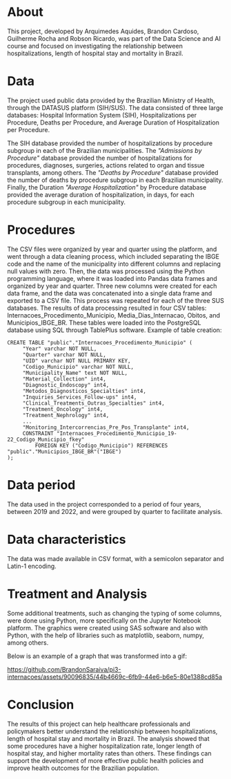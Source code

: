 # About
This project, developed by Arquimedes Aquides, Brandon Cardoso, Guilherme Rocha and Robson Ricardo, was part of the Data Science and AI course and focused on investigating the relationship between hospitalizations, length of hospital stay and mortality in Brazil.

# Data

The project used public data provided by the Brazilian Ministry of Health, through the DATASUS platform (SIH/SUS). The data consisted of three large databases: Hospital Information System (SIH), Hospitalizations per Procedure, Deaths per Procedure, and Average Duration of Hospitalization per Procedure.

The SIH database provided the number of hospitalizations by procedure subgroup in each of the Brazilian municipalities. The *"Admissions by Procedure"* database provided the number of hospitalizations for procedures, diagnoses, surgeries, actions related to organ and tissue transplants, among others. The *"Deaths by Procedure"* database provided the number of deaths by procedure subgroup in each Brazilian municipality. Finally, the Duration *"Average Hospitalization"* by Procedure database provided the average duration of hospitalization, in days, for each procedure subgroup in each municipality.

# Procedures

The CSV files were organized by year and quarter using the platform, and went through a data cleaning process, which included separating the IBGE code and the name of the municipality into different columns and replacing null values with zero. Then, the data was processed using the Python programming language, where it was loaded into Pandas data frames and organized by year and quarter. Three new columns were created for each data frame, and the data was concatenated into a single data frame and exported to a CSV file. This process was repeated for each of the three SUS databases. The results of data processing resulted in four CSV tables: Internacoes_Procedimento_Municipio, Media_Dias_Internacao, Obitos, and Municipios_IBGE_BR. These tables were loaded into the PostgreSQL database using SQL through TablePlus software. Example of table creation:
```
CREATE TABLE "public"."Internacoes_Procedimento_Municipio" (
     "Year" varchar NOT NULL,
     "Quarter" varchar NOT NULL,
     "UID" varchar NOT NULL PRIMARY KEY,
     "Codigo_Municipio" varchar NOT NULL,
     "Municipality_Name" text NOT NULL,
     "Material_Collection" int4,
     "Diagnostic_Endoscopy" int4,
     "Metodos_Diagnosticos_Specialties" int4,
     "Inquiries_Services_Follow-ups" int4,
     "Clinical_Treatments_Outras_Specialties" int4,
     "Treatment_Oncology" int4,
     "Treatment_Nephrology" int4,
     ...
     "Monitoring_Intercorrencias_Pre_Pos_Transplante" int4,
     CONSTRAINT "Internacoes_Procedimento_Municipio_19-22_Codigo_Municipio_fkey"
         FOREIGN KEY ("Codigo_Municipio") REFERENCES "public"."Municipios_IBGE_BR"("IBGE")
);
```

# Data period

The data used in the project corresponded to a period of four years, between 2019 and 2022, and were grouped by quarter to facilitate analysis.

# Data characteristics

The data was made available in CSV format, with a semicolon separator and Latin-1 encoding.

# Treatment and Analysis

Some additional treatments, such as changing the typing of some columns, were done using Python, more specifically on the Jupyter Notebook platform. The graphics were created using SAS software and also with Python, with the help of libraries such as matplotlib, seaborn, numpy, among others.

Below is an example of a graph that was transformed into a gif:

https://github.com/BrandonSaraiva/pi3-internacoes/assets/90096835/44b4669c-6fb9-44e6-b6e5-80e1388cd85a

# Conclusion

The results of this project can help healthcare professionals and policymakers better understand the relationship between hospitalizations, length of hospital stay and mortality in Brazil. The analysis showed that some procedures have a higher hospitalization rate, longer length of hospital stay, and higher mortality rates than others. These findings can support the development of more effective public health policies and improve health outcomes for the Brazilian population.
